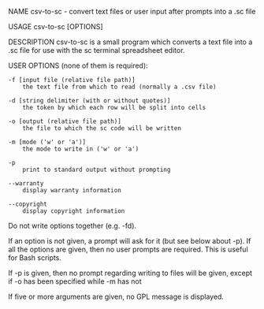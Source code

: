 NAME
    csv-to-sc - convert text files or user input after prompts into a .sc file

USAGE
    csv-to-sc [OPTIONS]

DESCRIPTION
csv-to-sc is a small program which converts a text file into a .sc file for use with the sc terminal spreadsheet editor.

USER OPTIONS (none of them is required):

    -f [input file (relative file path)]
        the text file from which to read (normally a .csv file)

    -d [string delimiter (with or without quotes)]
        the token by which each row will be split into cells

    -o [output (relative file path)]
        the file to which the sc code will be written

    -m [mode ('w' or 'a')]
        the mode to write in ('w' or 'a')

    -p
        print to standard output without prompting

    --warranty
        display warranty information

    --copyright
        display copyright information

Do not write options together (e.g. -fd).

If an option is not given, a prompt will ask for it (but see below about -p).
If all the options are given, then no user prompts are required. This is useful for Bash scripts.

If -p is given, then no prompt regarding writing to files will be given, except if -o has been specified while -m has not

If five or more arguments are given, no GPL message is displayed.
